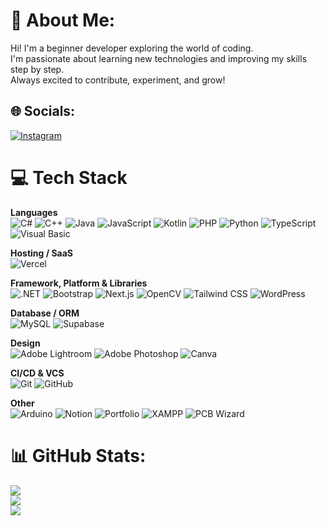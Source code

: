 # 💫 About Me:
Hi! I'm a beginner developer exploring the world of coding.<br>I'm passionate about learning new technologies and improving my skills step by step. <br>Always excited to contribute, experiment, and grow!


## 🌐 Socials:
[![Instagram](https://img.shields.io/badge/Instagram-%23E4405F.svg?logo=Instagram&logoColor=white)](https://instagram.com/@ndrfhzz) 

# 💻 Tech Stack

**Languages**  
![C#](https://img.shields.io/badge/c%23-%23239120.svg?style=for-the-badge&logo=csharp&logoColor=white)
![C++](https://img.shields.io/badge/c++-%2300599C.svg?style=for-the-badge&logo=c%2B%2B&logoColor=white)
![Java](https://img.shields.io/badge/java-%23ED8B00.svg?style=for-the-badge&logo=openjdk&logoColor=white)
![JavaScript](https://img.shields.io/badge/javascript-%23323330.svg?style=for-the-badge&logo=javascript&logoColor=%23F7DF1E)
![Kotlin](https://img.shields.io/badge/kotlin-%237F52FF.svg?style=for-the-badge&logo=kotlin&logoColor=white)
![PHP](https://img.shields.io/badge/php-%23777BB4.svg?style=for-the-badge&logo=php&logoColor=white)
![Python](https://img.shields.io/badge/python-3670A0?style=for-the-badge&logo=python&logoColor=ffdd54)
![TypeScript](https://img.shields.io/badge/typescript-%23007ACC.svg?style=for-the-badge&logo=typescript&logoColor=white)
![Visual Basic](https://img.shields.io/badge/Visual%20Basic-%237F52FF.svg?style=for-the-badge&logo=visual-basic&logoColor=white)

**Hosting / SaaS**  
![Vercel](https://img.shields.io/badge/vercel-%23000000.svg?style=for-the-badge&logo=vercel&logoColor=white)

**Framework, Platform & Libraries**  
![.NET](https://img.shields.io/badge/.NET-5C2D91?style=for-the-badge&logo=.net&logoColor=white)
![Bootstrap](https://img.shields.io/badge/bootstrap-%238511FA.svg?style=for-the-badge&logo=bootstrap&logoColor=white)
![Next.js](https://img.shields.io/badge/Next.js-%23000000.svg?style=for-the-badge&logo=next.js&logoColor=white)
![OpenCV](https://img.shields.io/badge/opencv-%23white.svg?style=for-the-badge&logo=opencv&logoColor=white)
![Tailwind CSS](https://img.shields.io/badge/tailwindcss-%2338B2AC.svg?style=for-the-badge&logo=tailwind-css&logoColor=white)
![WordPress](https://img.shields.io/badge/WordPress-%23117AC9.svg?style=for-the-badge&logo=WordPress&logoColor=white)

**Database / ORM**  
![MySQL](https://img.shields.io/badge/mysql-4479A1.svg?style=for-the-badge&logo=mysql&logoColor=white)
![Supabase](https://img.shields.io/badge/Supabase-3ECF8E?style=for-the-badge&logo=supabase&logoColor=white)

**Design**  
![Adobe Lightroom](https://img.shields.io/badge/Adobe%20Lightroom-31A8FF.svg?style=for-the-badge&logo=Adobe%20Lightroom&logoColor=white)
![Adobe Photoshop](https://img.shields.io/badge/Photoshop-31A8FF.svg?style=for-the-badge&logo=Adobe%20Photoshop&logoColor=white)
![Canva](https://img.shields.io/badge/Canva-%2300C4CC.svg?style=for-the-badge&logo=Canva&logoColor=white)

**CI/CD & VCS**  
![Git](https://img.shields.io/badge/git-%23F05033.svg?style=for-the-badge&logo=git&logoColor=white)
![GitHub](https://img.shields.io/badge/github-%23121011.svg?style=for-the-badge&logo=github&logoColor=white)

**Other**  
![Arduino](https://img.shields.io/badge/-Arduino-00979D?style=for-the-badge&logo=Arduino&logoColor=white)
![Notion](https://img.shields.io/badge/Notion-%23000000.svg?style=for-the-badge&logo=notion&logoColor=white)
![Portfolio](https://img.shields.io/badge/Portfolio-%23000000.svg?style=for-the-badge&logo=firefox&logoColor=#FF7139)
![XAMPP](https://img.shields.io/badge/XAMPP-%23007ACC.svg?style=for-the-badge&logo=xampp&logoColor=white)
![PCB Wizard](https://img.shields.io/badge/PCB%20Wizard-%23FF6F61.svg?style=for-the-badge&logo=pcbwizard&logoColor=white)

# 📊 GitHub Stats:
![](https://github-readme-stats.vercel.app/api?username=AndraFahrezaa&theme=shadow_blue&hide_border=false&include_all_commits=true&count_private=false)<br/>
![](https://nirzak-streak-stats.vercel.app/?user=AndraFahrezaa&theme=shadow_blue&hide_border=false)<br/>
![](https://github-readme-stats.vercel.app/api/top-langs/?username=AndraFahrezaa&theme=shadow_blue&hide_border=false&include_all_commits=true&count_private=false&layout=compact)

<!-- Proudly created with GPRM ( https://gprm.itsvg.in ) -->

